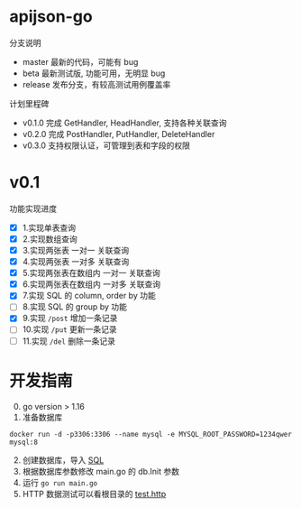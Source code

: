 # apijson-go

分支说明
- master 最新的代码，可能有 bug
- beta 最新测试版, 功能可用，无明显 bug
- release 发布分支，有较高测试用例覆盖率

计划里程碑
- v0.1.0 完成 GetHandler, HeadHandler, 支持各种关联查询
- v0.2.0 完成 PostHandler, PutHandler, DeleteHandler
- v0.3.0 支持权限认证，可管理到表和字段的权限

# v0.1
功能实现进度
- [x] 1.实现单表查询
- [x] 2.实现数组查询
- [x] 3.实现两张表 一对一 关联查询
- [x] 4.实现两张表 一对多 关联查询
- [x] 5.实现两张表在数组内 一对一 关联查询
- [x] 6.实现两张表在数组内 一对多 关联查询
- [x] 7.实现 SQL 的 column, order by 功能
- [ ] 8.实现 SQL 的 group by 功能
- [x] 9.实现 `/post` 增加一条记录
- [ ] 10.实现 `/put` 更新一条记录
- [ ] 11.实现 `/del` 删除一条记录

# 开发指南
0. go version > 1.16
1. 准备数据库
```shell
docker run -d -p3306:3306 --name mysql -e MYSQL_ROOT_PASSWORD=1234qwer  mysql:8
```
2. 创建数据库，导入 [SQL](https://gitee.com/tomyang1898/APIJSON-Demo/blob/master/MySQL/sys.sql)
3. 根据数据库参数修改 main.go 的 db.Init 参数
4. 运行 `go run main.go`
5. HTTP 数据测试可以看根目录的 [test.http](https://gitee.com/tiangao/apijson-go/blob/master/test.http)